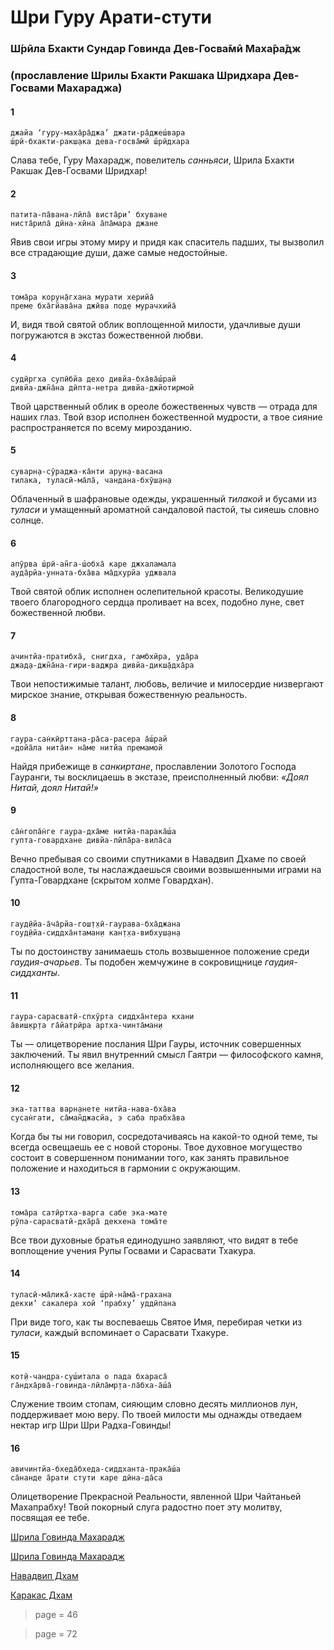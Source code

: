 # Шри Гуру Арати-стути

### Ш́рӣла Бхакти Сундар Говинда Дев-Госва̄мӣ Маха̄ра̄дж

### (прославление Шрилы Бхакти Ракшака Шридхара Дев-Госвами Махараджа)

#### 1

    джайа ‘гуру-маха̄ра̄джа’ джати-ра̄джеш́вара
    ш́рӣ-бхакти-ракш̣ака дева-госва̄мӣ ш́рӣдхара

Слава тебе, Гуру Махарадж, повелитель *санньяси*, Шрила Бхакти Ракшак Дев-Госвами Шридхар!

#### 2

    патита-па̄вана-лӣла̄ виста̄ри’ бхуване
    ниста̄рила̄ дӣна-хӣна а̄па̄мара джане

Явив свои игры этому миру и придя как спаситель падших, ты вызволил все страдающие души, даже самые недостойные.

#### 3

    тома̄ра корун̣а̄гхана мурати херийа̄
    преме бха̄гйава̄на джӣва под̣е мурачхийа̄

И, видя твой святой облик воплощенной милости, удачливые души погружаются в экстаз божественной любви.

#### 4

    судӣргха супӣбйа дехо дивйа-бха̄ва̄ш́рай
    дивйа-джн̃а̄на дӣпта-нетра дивйа-джйотирмой

Твой царственный облик в ореоле божественных чувств — отрада для наших глаз. Твой взор исполнен божественной мудрости, а твое сияние распространяется по всему мирозданию.

#### 5

    суварн̣а-сӯраджа-ка̄нти арун̣а-васана
    тилака, туласӣ-ма̄ла̄, чандана-бхӯш̣ан̣а

Облаченный в шафрановые одежды, украшенный *тилакой* и бусами из *туласи* и умащенный ароматной сандаловой пастой, ты сияешь словно солнце.

#### 6

    апӯрва ш́рӣ-ан̃га-ш́обха̄ каре джхаламала
    ауда̄рйа-унната-бха̄ва ма̄дхурйа уджвала

Твой святой облик исполнен ослепительной красоты. Великодушие твоего благородного сердца проливает на всех, подобно луне, свет божественной любви.

#### 7

    ачинтйа-пратибха̄, снигдха, гамбхӣра, уда̄ра
    джад̣а-джн̃а̄на-гири-ваджра дивйа-дикш̣а̄дха̄ра

Твои непостижимые талант, любовь, величие и милосердие низвергают мирское знание, открывая божественную реальность.

#### 8

    гаура-сан̇кӣрттана-ра̄са-расера а̄ш́рай
    «дойа̄ла нита̄и» на̄ме нитйа премамой

Найдя прибежище в *санкиртане*, прославлении Золотого Господа Гауранги, ты восклицаешь в экстазе, преисполненный любви: *«Доял Нитай, доял Нитай!»*

#### 9

    са̄н̇гопа̄н̇ге гаура-дха̄ме нитйа-парака̄ш́а
    гупта-говардхане дивйа-лӣла̄ра-вила̄са

Вечно пребывая со своими спутниками в Навадвип Дхаме по своей сладостной воле, ты наслаждаешься своими возвышенными играми на Гупта-Говардхане (скрытом холме Говардхан).

#### 10

    гауд̣ӣйа-а̄ча̄рйа-гош̣т̣хӣ-гаурава-бха̄джана
    гоуд̣ӣйа-сиддха̄нтаман̣и кан̣т̣ха-вибхуш̣ан̣а

Ты по достоинству занимаешь столь возвышенное положение среди *гаудия-ачарьев*. Ты подобен жемчужине в сокровищнице *гаудия-сиддханты*.

#### 11

    гаура-сарасватӣ-спхӯрта сиддха̄нтера кхани
    а̄виш̣кр̣та га̄йатрӣра артха-чинта̄ман̣и

Ты — олицетворение послания Шри Гауры, источник совершенных заключений. Ты явил внутренний смысл Гаятри — философского камня, исполняющего все желания.

#### 12

    эка-таттва варн̣анете нитйа-нава-бха̄ва
    сусан̇гати, са̄ман̃джасйа, э саба прабха̄ва

Когда бы ты ни говорил, сосредотачиваясь на какой-то одной теме, ты всегда освещаешь ее с новой стороны. Твое духовное могущество состоит в совершенном понимании того, как занять правильное положение и находиться в гармонии с окружающим.

#### 13

    тома̄ра сатӣртха-варга сабе эка-мате
    рӯпа-сарасватӣ-дха̄ра̄ декхена тома̄те

Все твои духовные братья единодушно заявляют, что видят в тебе воплощение учения Рупы Госвами и Сарасвати Тхакура.

#### 14

    туласӣ-ма̄лика̄-хасте ш́рӣ-на̄ма̄-грахана
    декхи’ сакалера хой ‘прабху’ уддӣпана

При виде того, как ты воспеваешь Святое Имя, перебирая четки из *туласи*, каждый вспоминает о Сарасвати Тхакуре.

#### 15

    кот̣ӣ-чандра-суш́итала о пада бхараса̄
    га̄ндха̄рва̄-говинда-лӣла̄мр̣та-ла̄бха-а̄ш́а̄

Служение твоим стопам, сияющим словно десять миллионов лун, поддерживает мою веру. По твоей милости мы однажды отведаем нектар игр Шри Шри Радха-Говинды!

#### 16

    авичинтйа-бхеда̄бхеда-сиддханта-прака̄ш́а
    са̄нанде а̄рати стути каре дӣна-да̄са

Олицетворение Прекрасной Реальности, явленной Шри Чайтаньей Махапрабху! Твой покорный слуга радостно поет эту молитву, посвящая ее тебе.


[Шрила Говинда Махарадж](https://soundcloud.com/bharatimaharaj/govinda-maharaj-jaya-guru)

[Шрила Говинда Махарадж](https://soundcloud.com/bharatimaharaj/govinda-maharaj-sri-guru-arati)

[Навадвип Дхам](https://soundcloud.com/bharatimaharaj/navadwip-scsm-jaya-guru)

[Каракас Дхам](https://soundcloud.com/bharatimaharaj/shchsm-karakas-dzhaya-guru-1)


> page = 46

> page = 72